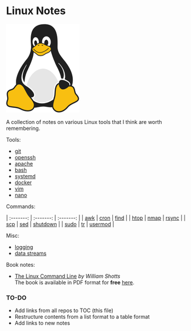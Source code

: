 # Linux Notes 

![Linux Penguin Logo](img/penguin.png)

A collection of notes on various Linux tools that I think are worth remembering. 

Tools:

- [git](tools/git/README.md)
- [openssh](tools/openssh/README.md)
- [apache](tools/apache.md)
- [bash](tools/bash/README.md)
- [systemd](tools/systemd/README.md)
- [docker](tools/docker/README.md)
- [vim](tools/vim/README.md)
- [nano](tools/nano.md)

Commands:

| :-------: | :-------: | :-------: |
| [awk](commands/awk.md) | [cron](commands/cron.md) | [find](commands/find.md) |
| [htop](commands/htop.md) | [nmap](commands/nmap.md) | [rsync](commands/rsync.md) |
| [scp](commands/scp.md) | [sed](commands/sed.md) | [shutdown](commands/shutdown.md) |
| [sudo](commands/sudo.md) | [tr](commands/tr.md) | [usermod](commands/usermod.md) |

Misc:

- [logging](misc/logging.md)
- [data streams](misc/data-streams.md)

Book notes:

- [The Linux Command Line](book-tlcl/00-intro.md) *by William Shotts*  
  The book is available in PDF format for **free**
  [here](https://www.linuxcommand.org/tlcl.php).

### TO-DO

- Add links from all repos to TOC (this file)
- Restructure contents from a list format to a table format
- Add links to new notes
